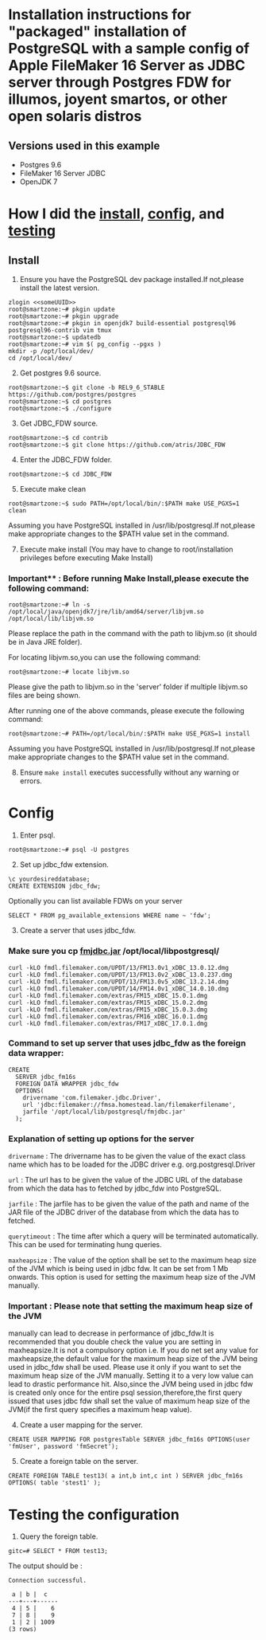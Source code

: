 # Installation instructions for "packaged" installation of PostgreSQL with a sample config of Apple FileMaker 16 Server as JDBC server through Postgres FDW for illumos, joyent smartos, or other open solaris distros

## Versions used in this example
+ Postgres 9.6
+ FileMaker 16 Server JDBC
+ OpenJDK 7

# How I did the [install](#install), [config](#config), and [testing](#testing)
## <a name="install"></a>Install

1) Ensure you have the PostgreSQL dev package installed.If not,please install the latest version.
```
zlogin <<someUUID>>
root@smartzone:~# pkgin update
root@smartzone:~# pkgin upgrade
root@smartzone:~# pkgin in openjdk7 build-essential postgresql96 postgresql96-contrib vim tmux 
root@smartzone:~$ updatedb
root@smartzone:~# vim $( pg_config --pgxs )
mkdir -p /opt/local/dev/
cd /opt/local/dev/
```

2) Get postgres 9.6 source.
```
root@smartzone:~$ git clone -b REL9_6_STABLE https://github.com/postgres/postgres
root@smartzone:~$ cd postgres
root@smartzone:~$ ./configure
```
3) Get JDBC_FDW source.
```
root@smartzone:~$ cd contrib
root@smartzone:~$ git clone https://github.com/atris/JDBC_FDW
```

4) Enter the JDBC_FDW folder.
```
root@smartzone:~$ cd JDBC_FDW
``` 

5) Execute make clean
```
root@smartzone:~$ sudo PATH=/opt/local/bin/:$PATH make USE_PGXS=1 clean
```
Assuming you have PostgreSQL installed in /usr/lib/postgresql.If not,please 
make appropriate changes to the $PATH value set in the command.

7) Execute make install
(You may have to change to root/installation privileges before executing Make 
Install)

### Important** : Before running Make Install,please execute the following command:
```
root@smartzone:~# ln -s /opt/local/java/openjdk7/jre/lib/amd64/server/libjvm.so /opt/local/lib/libjvm.so
```
Please replace the path in the command with the path to libjvm.so
(it should be in Java JRE folder).

For locating libjvm.so,you can use the following command:
```
root@smartzone:~# locate libjvm.so
```
Please give the path to libjvm.so in the 'server' folder if multiple libjvm.so 
files are being shown.

After running one of the above commands, please execute the following command:
```
root@smartzone:~# PATH=/opt/local/bin/:$PATH make USE_PGXS=1 install
```
Assuming you have PostgreSQL installed in /usr/lib/postgresql.If not,please 
make appropriate changes to the $PATH value set in the command.

8) Ensure ```make install``` executes successfully without any warning or errors.

# Config <a name="config"></a>

1) Enter psql.
```
root@smartzone:~# psql -U postgres
```

2) Set up jdbc_fdw extension.
```
\c yourdesireddatabase;
CREATE EXTENSION jdbc_fdw;
```
Optionally you can list available FDWs on your server
```
SELECT * FROM pg_available_extensions WHERE name ~ 'fdw';
```

3) Create a server that uses jdbc_fdw.
### Make sure you cp [fmjdbc.jar](https://support.filemaker.com/s/answerview?anum=12921) /opt/local/libpostgresql/

```
curl -kLO fmdl.filemaker.com/UPDT/13/FM13.0v1_xDBC_13.0.12.dmg
curl -kLO fmdl.filemaker.com/UPDT/13/FM13.0v2_xDBC_13.0.237.dmg
curl -kLO fmdl.filemaker.com/UPDT/13/FM13.0v5_xDBC_13.2.14.dmg
curl -kLO fmdl.filemaker.com/UPDT/14/FM14.0v1_xDBC_14.0.10.dmg
curl -kLO fmdl.filemaker.com/extras/FM15_xDBC_15.0.1.dmg
curl -kLO fmdl.filemaker.com/extras/FM15_xDBC_15.0.2.dmg
curl -kLO fmdl.filemaker.com/extras/FM15_xDBC_15.0.3.dmg
curl -kLO fmdl.filemaker.com/extras/FM16_xDBC_16.0.1.dmg
curl -kLO fmdl.filemaker.com/extras/FM17_xDBC_17.0.1.dmg
```

### Command to set up server that uses jdbc_fdw as the foreign data wrapper:
``` 
CREATE
  SERVER jdbc_fm16s
  FOREIGN DATA WRAPPER jdbc_fdw
  OPTIONS(
    drivername 'com.filemaker.jdbc.Driver',
    url 'jdbc:filemaker://fmsa.homestead.lan/filemakerfilename',
    jarfile '/opt/local/lib/postgresql/fmjdbc.jar'
  );
```

### Explanation of setting up options for the server
```drivername``` : The drivername has to be given the value of the exact class name 
which has to be loaded for the JDBC driver e.g. org.postgresql.Driver

```url``` : The url has to be given the value of the JDBC URL of the database from 
which the data has to fetched by jdbc_fdw into PostgreSQL.

```jarfile``` : The jarfile has to be given the value of the path and name of the JAR 
file of the JDBC driver of the database from which the data has to fetched.

```querytimeout``` : The time after which a query will be terminated automatically.
This can be used for terminating hung queries.

```maxheapsize``` : The value of the option shall be set to the maximum heap size of 
the JVM which is being used in jdbc fdw. It can be set from 1 Mb onwards.
This option is used for setting the maximum heap size of the JVM manually.

### Important : Please note that setting the maximum heap size of the JVM 
manually can lead to decrease in performance of jdbc_fdw.It is recommended that
you double check the value you are setting in maxheapsize.It is not a 
compulsory option i.e. If you do net set any value for maxheapsize,the default 
value for the maximum heap size of the JVM being used in jdbc_fdw shall be used.
Please use it only if you want to set the maximum heap size of the JVM manually.
Setting it to a very low value can lead to drastic performance hit.
Also,since the JVM being used in jdbc fdw is created only once for the entire 
psql session,therefore,the first query issued that uses jdbc fdw shall set the
value of maximum heap size of the JVM(if the first query specifies a maximum heap value).

4) Create a user mapping for the server.
```
CREATE USER MAPPING FOR postgresTable SERVER jdbc_fm16s OPTIONS(user 'fmUser', password 'fmSecret');
```
5) Create a foreign table on the server.
```
CREATE FOREIGN TABLE test13( a int,b int,c int ) SERVER jdbc_fm16s OPTIONS( table 'stest1' );
```

# Testing the configuration <a name="testing"></a>
1) Query the foreign table.
```
gitc=# SELECT * FROM test13;
```
The output should be :
```
Connection successful.

 a | b |  c   
---+---+------
 4 | 5 |    6
 7 | 8 |    9
 1 | 2 | 1009
(3 rows)
```
